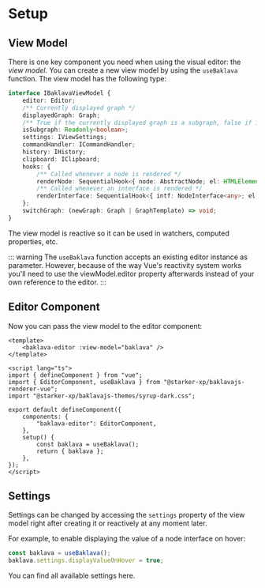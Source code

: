 <script setup>
import ApiLink from "../components/ApiLink.vue";
</script>

# Setup

## View Model

There is one key component you need when using the visual editor: the _view model_. You can create a new view model by using the <ApiLink type="functions" module="@starker-xp/baklavajs-renderer-vue" name="useBaklava"><code>useBaklava</code></ApiLink> function. The view model has the following type:

```ts
interface IBaklavaViewModel {
    editor: Editor;
    /** Currently displayed graph */
    displayedGraph: Graph;
    /** True if the currently displayed graph is a subgraph, false if it is the root graph */
    isSubgraph: Readonly<boolean>;
    settings: IViewSettings;
    commandHandler: ICommandHandler;
    history: IHistory;
    clipboard: IClipboard;
    hooks: {
        /** Called whenever a node is rendered */
        renderNode: SequentialHook<{ node: AbstractNode; el: HTMLElement }, null>;
        /** Called whenever an interface is rendered */
        renderInterface: SequentialHook<{ intf: NodeInterface<any>; el: HTMLElement }, null>;
    };
    switchGraph: (newGraph: Graph | GraphTemplate) => void;
}
```

The view model is reactive so it can be used in watchers, computed properties, etc.

::: warning
The `useBaklava` function accepts an existing editor instance as parameter. However, because of the way Vue's reactivity system works you'll need to use the viewModel.editor property afterwards instead of your own reference to the editor.
:::

## Editor Component

Now you can pass the view model to the editor component:

```vue
<template>
    <baklava-editor :view-model="baklava" />
</template>

<script lang="ts">
import { defineComponent } from "vue";
import { EditorComponent, useBaklava } from "@starker-xp/baklavajs-renderer-vue";
import "@starker-xp/baklavajs-themes/syrup-dark.css";

export default defineComponent({
    components: {
        "baklava-editor": EditorComponent,
    },
    setup() {
        const baklava = useBaklava();
        return { baklava };
    },
});
</script>
```

## Settings

Settings can be changed by accessing the `settings` property of the view model right after creating it or reactively at any moment later.

For example, to enable displaying the value of a node interface on hover:

```ts
const baklava = useBaklava();
baklava.settings.displayValueOnHover = true;
```

You can find all available settings <ApiLink type="interfaces" module="@starker-xp/baklavajs-renderer-vue" name="IViewSettings">here</ApiLink>.
